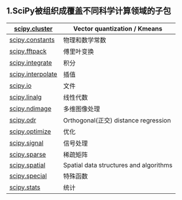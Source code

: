 ## 1.SciPy被组织成覆盖不同科学计算领域的子包

| [scipy.cluster](https://docs.scipy.org/doc/scipy/reference/cluster.html#module-scipy.cluster) | Vector quantization / Kmeans           |
| ------------------------------------------------------------ | -------------------------------------- |
| [scipy.constants](https://docs.scipy.org/doc/scipy/reference/constants.html#module-scipy.constants) | 物理和数学常数                         |
| [scipy.fftpack](https://docs.scipy.org/doc/scipy/reference/fftpack.html#module-scipy.fftpack) | 傅里叶变换                             |
| [scipy.integrate](https://docs.scipy.org/doc/scipy/reference/integrate.html#module-scipy.integrate) | 积分                                   |
| [scipy.interpolate](https://docs.scipy.org/doc/scipy/reference/interpolate.html#module-scipy.interpolate) | 插值                                   |
| [scipy.io](https://docs.scipy.org/doc/scipy/reference/io.html#module-scipy.io) | 文件                                   |
| [scipy.linalg](https://docs.scipy.org/doc/scipy/reference/linalg.html#module-scipy.linalg) | 线性代数                               |
| [scipy.ndimage](https://docs.scipy.org/doc/scipy/reference/ndimage.html#module-scipy.ndimage) | 多维图像处理                           |
| [scipy.odr](https://docs.scipy.org/doc/scipy/reference/odr.html#module-scipy.odr) | Orthogonal(正交) distance regression   |
| [scipy.optimize](https://docs.scipy.org/doc/scipy/reference/optimize.html#module-scipy.optimize) | 优化                                   |
| [scipy.signal](https://docs.scipy.org/doc/scipy/reference/signal.html#module-scipy.signal) | 信号处理                               |
| [scipy.sparse](https://docs.scipy.org/doc/scipy/reference/sparse.html#module-scipy.sparse) | 稀疏矩阵                               |
| [scipy.spatial](https://docs.scipy.org/doc/scipy/reference/spatial.html#module-scipy.spatial) | Spatial data structures and algorithms |
| [scipy.special](https://docs.scipy.org/doc/scipy/reference/special.html#module-scipy.special) | 特殊函数                               |
| [scipy.stats](https://docs.scipy.org/doc/scipy/reference/stats.html#module-scipy.stats) | 统计                                   |